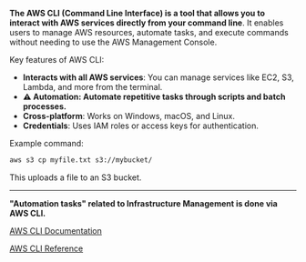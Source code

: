 **The AWS CLI (Command Line Interface) is a tool that allows you to interact with AWS services directly from your command line**. It enables users to manage AWS resources, automate tasks, and execute commands without needing to use the AWS Management Console.

Key features of AWS CLI:
- **Interacts with all AWS services**: You can manage services like EC2, S3, Lambda, and more from the terminal.
- **⚠️ Automation: Automate repetitive tasks through scripts and batch processes.**
- **Cross-platform**: Works on Windows, macOS, and Linux.
- **Credentials**: Uses IAM roles or access keys for authentication.

Example command:
```bash
aws s3 cp myfile.txt s3://mybucket/
```
This uploads a file to an S3 bucket.



---
**"Automation tasks" related to Infrastructure Management is done via AWS CLI.**

[AWS CLI Documentation](https://aws.amazon.com/cli/)

[AWS CLI Reference](https://docs.aws.amazon.com/cli/latest/reference/)